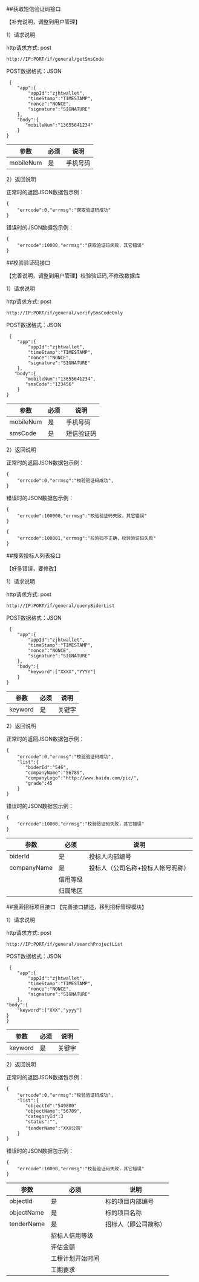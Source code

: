 ##获取短信验证码接口

【补充说明，调整到用户管理】

1）请求说明

http请求方式: post

    http://IP:PORT/if/general/getSmsCode


POST数据格式：JSON

     {
        "app":{
            "appId":"zjhtwallet",
            "timeStamp":"TIMESTAMP", 
            "nonce":"NONCE",
            "signature":"SIGNATURE"
        },
    	"body":{
	       "mobileNum":"13655641234"
	    }
    }


参数|必须|说明
------|------|-------
mobileNum|是|手机号码

2）返回说明

正常时的返回JSON数据包示例：

    {
        "errcode":0,"errmsg":"获取验证码成功"
    }

错误时的JSON数据包示例：

    {
        "errcode":10000,"errmsg":"获取验证码失败，其它错误"
    }



##校验验证码接口

【完善说明，调整到用户管理】校验验证码,不修改数据库

1）请求说明

http请求方式: post

    http://IP:PORT/if/general/verifySmsCodeOnly


POST数据格式：JSON

     {
        "app":{
            "appId":"zjhtwallet",
            "timeStamp":"TIMESTAMP", 
            "nonce":"NONCE",
            "signature":"SIGNATURE"
        },
	   "body":{
	       "mobileNum":"13655641234",
	       "smsCode":"123456"
	    }
    }


参数|必须|说明
------|------|-------
mobileNum|是|手机号码
smsCode|是|短信验证码

2）返回说明

正常时的返回JSON数据包示例：

    {
        "errcode":0,"errmsg":"校验验证码成功",
    }

错误时的JSON数据包示例：

    {
        "errcode":100000,"errmsg":"校验验证码失败，其它错误"
    }

    {
        "errcode":100001,"errmsg":"校验码不正确，校验验证码失败"
    }



##搜索投标人列表接口

【好多错误，要修改】

1）请求说明

http请求方式: post

    http://IP:PORT/if/general/queryBiderList


POST数据格式：JSON

     {
        "app":{
            "appId":"zjhtwallet",
            "timeStamp":"TIMESTAMP", 
            "nonce":"NONCE",
            "signature":"SIGNATURE"
        },
        "body":{
            "keyword":["XXXX","YYYY"]
        }
    }


参数|必须|说明
------|------|-------
keyword|是|关键字

2）返回说明

正常时的返回JSON数据包示例：

    {
        "errcode":0,"errmsg":"校验验证码成功",
        "list":{
           "biderId":"546",
           "companyName":"56789",
           "companyLogo":"http://www.baidu.com/pic/",
           "grade":45
        }
    }

错误时的JSON数据包示例：

    {
        "errcode":10000,"errmsg":"校验验证码失败，其它错误"
    }


参数|必须|说明
----|----|----
biderId|是|投标人内部编号
companyName|是|投标人（公司名称+投标人帐号昵称）
||信用等级
||归属地区


##搜索招标项目接口
【完善接口描述，移到招标管理模块】

1）请求说明

http请求方式: post

    http://IP:PORT/if/general/searchProjectList


POST数据格式：JSON

     {
        "app":{
            "appId":"zjhtwallet",
            "timeStamp":"TIMESTAMP", 
            "nonce":"NONCE",
            "signature":"SIGNATURE"
        },
	"body":{
	    "keyword":["XXX","yyyy"]
	}
    }


参数|必须|说明
------|------|-------
keyword|是|关键字

2）返回说明

正常时的返回JSON数据包示例：

    {
        "errcode":0,"errmsg":"校验验证码成功",
        "list":{
           "objectId":"549800"
           "objectName":"56789",
           "categoryId":3
           "status":"",
           "tenderName":"XXX公司"
        }
    }

错误时的JSON数据包示例：

    {
        "errcode":10000,"errmsg":"校验验证码失败，其它错误"
    }


参数|必须|说明
----|----|----
objectId|是|标的项目内部编号
objectName|是|标的项目名称
tenderName|是|招标人（即公司简称）
||招标人信用等级
||评估金额
||工程计划开始时间
||工期要求